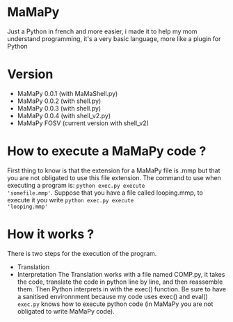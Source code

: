 # MaMaPy
Just a Python in french and more easier, i made it to help my mom understand programming, it's a very basic language, more like a plugin for Python
# Version
- MaMaPy 0.0.1 (with MaMaShell.py)
- MaMaPy 0.0.2 (with shell.py)
- MaMaPy 0.0.3 (with shell.py)
- MaMaPy 0.0.4 (with shell_v2.py)
- MaMaPy FOSV (current version with shell_v2)
# How to execute a MaMaPy code ?
First thing to know is that the extension for a MaMaPy file is .mmp but that you are not obligated to use this file extension.
The command to use when executing a program is: <code>python exec.py execute 'somefile.mmp'</code>.
Suppose that you have a file called looping.mmp, to execute it you write <code>python exec.py execute 'looping.mmp'</code>
# How it works ? 
There is two steps for the execution of the program.
- Translation
- Interpretation
The Translation works with a file named COMP.py, it takes the code, translate the code in python line by line, and then reassemble them.
Then Python interprets in with the exec() function.
Be sure to have a sanitised environnment because my code uses exec() and eval() <code>exec.py</code> knows how to execute python code (in MaMaPy you are not obligated to write MaMaPy code).
